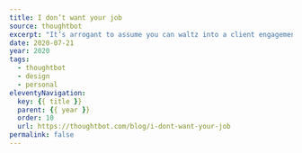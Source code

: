 ```yaml
---
title: I don’t want your job
source: thoughtbot
excerpt: "It’s arrogant to assume you can waltz into a client engagement and fix everything just because you’re good at computers"
date: 2020-07-21
year: 2020
tags:
  - thoughtbot
  - design
  - personal
eleventyNavigation:
  key: {{ title }}
  parent: {{ year }}
  order: 10
  url: https://thoughtbot.com/blog/i-dont-want-your-job
permalink: false
---
```

